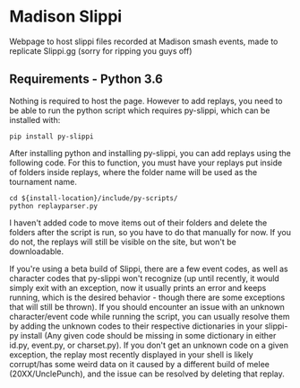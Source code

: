 # Madison Slippi
Webpage to host slippi files recorded at Madison smash events, made to replicate Slippi.gg (sorry for ripping you guys off)

## Requirements - Python 3.6
Nothing is required to host the page. However to add replays, you need to be able to run the python script which requires py-slippi, which can be installed with:

```
pip install py-slippi
```

After installing python and installing py-slippi, you can add replays using the following code. For this to function, you must have your replays put inside of folders inside replays, where the folder name will be used as the tournament name.

```
cd ${install-location}/include/py-scripts/
python replayparser.py
```

I haven't added code to move items out of their folders and delete the folders after the script is run, so you have to do that manually for now. If you do not, the replays will still be visible on the site, but won't be downloadable.

If you're using a beta build of Slippi, there are a few event codes, as well as character codes that py-slippi won't recognize (up until recently, it would simply exit with an exception, now it usually prints an error and keeps running, which is the desired behavior - though there are some exceptions that will still be thrown). If you should encounter an issue with an unknown character/event code while running the script, you can usually resolve them by adding the unknown codes to their respective dictionaries in your slippi-py install (Any given code should be missing in some dictionary in either id.py, event.py, or charset.py). If you don't get an unknown code on a given exception, the replay most recently displayed in your shell is likely corrupt/has some weird data on it caused by a different build of melee (20XX/UnclePunch), and the issue can be resolved by deleting that replay.